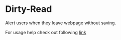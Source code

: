 Dirty-Read
==========

Alert users when they leave webpage without saving.

For usage help check out following [link](http://ravindra.bawaskar.com/warn-users-for-unsaved-changes/) 
